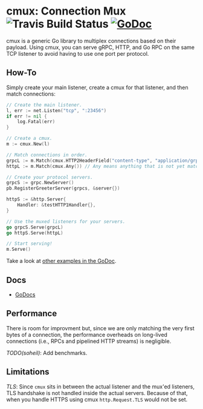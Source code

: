 # cmux: Connection Mux ![Travis Build Status](https://api.travis-ci.org/soheilhy/args.svg?branch=master "Travis Build Status") [![GoDoc](https://godoc.org/github.com/soheilhy/cmux?status.svg)](http://godoc.org/github.com/soheilhy/cmux)

cmux is a generic Go library to multiplex connections based on
their payload. Using cmux, you can serve gRPC, HTTP, and Go RPC
on the same TCP listener to avoid having to use one port per 
protocol.

## How-To
Simply create your main listener, create a cmux for that listener,
and then match connections:
```go
// Create the main listener.
l, err := net.Listen("tcp", ":23456")
if err != nil {
	log.Fatal(err)
}

// Create a cmux.
m := cmux.New(l)

// Match connections in order.
grpcL := m.Match(cmux.HTTP2HeaderField("content-type", "application/grpc"))
httpL := m.Match(cmux.Any()) // Any means anything that is not yet matched.

// Create your protocol servers.
grpcS := grpc.NewServer()
pb.RegisterGreeterServer(grpcs, &server{})

httpS := &http.Server{
	Handler: &testHTTP1Handler{},
}

// Use the muxed listeners for your servers.
go grpcS.Serve(grpcL)
go httpS.Serve(httpL)

// Start serving!
m.Serve()
```

Take a look at [other examples in the GoDoc](http://godoc.org/github.com/soheilhy/cmux/#pkg-examples).

## Docs
* [GoDocs](https://godoc.org/github.com/soheilhy/cmux)

## Performance
There is room for improvment but, since we are only matching
the very first bytes of a connection, the performance overheads on
long-lived connections (i.e., RPCs and pipelined HTTP streams)
is negligible.

*TODO(soheil)*: Add benchmarks.

## Limitations
*TLS*: Since `cmux` sits in between the actual listener and the mux'ed
listeners, TLS handshake is not handled inside the actual servers.
Because of that, when you handle HTTPS using cmux `http.Request.TLS`
would not be set.
